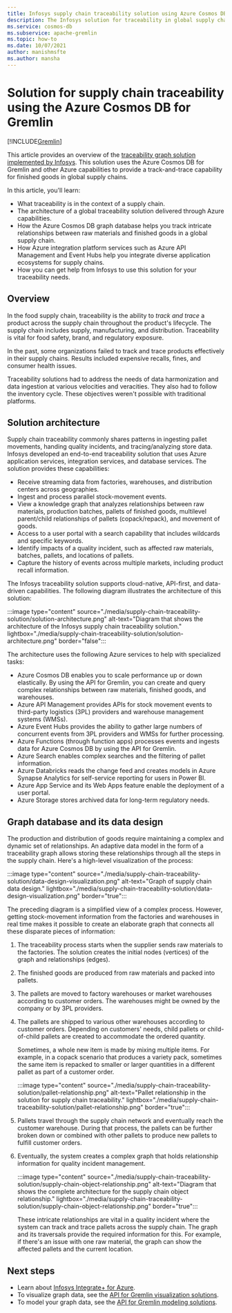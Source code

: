 ```yaml
---
title: Infosys supply chain traceability solution using Azure Cosmos DB for Gremlin
description: The Infosys solution for traceability in global supply chains uses the Azure Cosmos DB for Gremlin and other Azure services. It provides track-and-trace capability in graph form for finished goods.
ms.service: cosmos-db
ms.subservice: apache-gremlin
ms.topic: how-to
ms.date: 10/07/2021
author: manishmsfte
ms.author: mansha
---
```


# Solution for supply chain traceability using the Azure Cosmos DB for Gremlin

[!INCLUDE[Gremlin](../includes/appliesto-gremlin.md)]

This article provides an overview of the [traceability graph solution implemented by Infosys](https://azuremarketplace.microsoft.com/marketplace/apps/infosysltd.infosys-traceability-knowledge-graph?tab=Overview). This solution uses the Azure Cosmos DB for Gremlin and other Azure capabilities to provide a track-and-trace capability for finished goods in global supply chains.

In this article, you'll learn:

* What traceability is in the context of a supply chain.
* The architecture of a global traceability solution delivered through Azure capabilities.  
* How the Azure Cosmos DB graph database helps you track intricate relationships between raw materials and finished goods in a global supply chain.
* How Azure integration platform services such as Azure API Management and Event Hubs help you integrate diverse application ecosystems for supply chains.
* How you can get help from Infosys to use this solution for your traceability needs.

## Overview

In the food supply chain, traceability is the ability to *track and trace* a product across the supply chain throughout the product's lifecycle. The supply chain includes supply, manufacturing, and distribution. Traceability is vital for food safety, brand, and regulatory exposure. 

In the past, some organizations failed to track and trace products effectively in their supply chains. Results included expensive recalls, fines, and consumer health issues. 

Traceability solutions had to address the needs of data harmonization and data ingestion at various velocities and veracities. They also had to follow the inventory cycle. These objectives weren't possible with traditional platforms.

## Solution architecture

Supply chain traceability commonly shares patterns in ingesting pallet movements, handing quality incidents, and tracing/analyzing store data. Infosys developed an end-to-end traceability solution that uses Azure application services, integration services, and database services. The solution provides these capabilities:

* Receive streaming data from factories, warehouses, and distribution centers across geographies.
* Ingest and process parallel stock-movement events.
* View a knowledge graph that analyzes relationships between raw materials, production batches, pallets of finished goods, multilevel parent/child relationships of pallets (copack/repack), and movement of goods.
* Access to a user portal with a search capability that includes wildcards and specific keywords.
* Identify impacts of a quality incident, such as affected raw materials, batches, pallets, and locations of pallets.
* Capture the history of events across multiple markets, including product recall information.

The Infosys traceability solution supports cloud-native, API-first, and data-driven capabilities. The following diagram illustrates the architecture of this solution:

:::image type="content" source="./media/supply-chain-traceability-solution/solution-architecture.png" alt-text="Diagram that shows the architecture of the Infosys supply chain traceability solution." lightbox="./media/supply-chain-traceability-solution/solution-architecture.png" border="false":::

The architecture uses the following Azure services to help with specialized tasks:

* Azure Cosmos DB enables you to scale performance up or down elastically. By using the API for Gremlin, you can create and query complex relationships between raw materials, finished goods, and warehouses.
* Azure API Management provides APIs for stock movement events to third-party logistics (3PL) providers and warehouse management systems (WMSs).  
* Azure Event Hubs provides the ability to gather large numbers of concurrent events from 3PL providers and WMSs for further processing.
* Azure Functions (through function apps) processes events and ingests data for Azure Cosmos DB by using the API for Gremlin.
* Azure Search enables complex searches and the filtering of pallet information.
* Azure Databricks reads the change feed and creates models in Azure Synapse Analytics for self-service reporting for users in Power BI.
* Azure App Service and its Web Apps feature enable the deployment of a user portal.
* Azure Storage stores archived data for long-term regulatory needs.

## Graph database and its data design

The production and distribution of goods require maintaining a complex and dynamic set of relationships. An adaptive data model in the form of a traceability graph allows storing these relationships through all the steps in the supply chain. Here's a high-level visualization of the process:

:::image type="content" source="./media/supply-chain-traceability-solution/data-design-visualization.png" alt-text="Graph of supply chain data design." lightbox="./media/supply-chain-traceability-solution/data-design-visualization.png" border="true":::

The preceding diagram is a simplified view of a complex process. However, getting stock-movement information from the factories and warehouses in real time makes it possible to create an elaborate graph that connects all these disparate pieces of information:

1. The traceability process starts when the supplier sends raw materials to the factories. The solution creates the initial nodes (vertices) of the graph and relationships (edges).

1. The finished goods are produced from raw materials and packed into pallets.

1. The pallets are moved to factory warehouses or market warehouses according to customer orders. The warehouses might be owned by the company or by 3PL providers. 

1. The pallets are shipped to various other warehouses according to customer orders. Depending on customers' needs, child pallets or child-of-child pallets are created to accommodate the ordered quantity. 

   Sometimes, a whole new item is made by mixing multiple items. For example, in a copack scenario that produces a variety pack, sometimes the same item is repacked to smaller or larger quantities in a different pallet as part of a customer order.

   :::image type="content" source="./media/supply-chain-traceability-solution/pallet-relationship.png" alt-text="Pallet relationship in the solution for supply chain traceability." lightbox="./media/supply-chain-traceability-solution/pallet-relationship.png" border="true":::

1. Pallets travel through the supply chain network and eventually reach the customer warehouse. During that process, the pallets can be further broken down or combined with other pallets to produce new pallets to fulfill customer orders.

1. Eventually, the system creates a complex graph that holds relationship information for quality incident management.

   :::image type="content" source="./media/supply-chain-traceability-solution/supply-chain-object-relationship.png" alt-text="Diagram that shows the complete architecture for the supply chain object relationship." lightbox="./media/supply-chain-traceability-solution/supply-chain-object-relationship.png" border="true":::

   These intricate relationships are vital in a quality incident where the system can track and trace pallets across the supply chain. The graph and its traversals provide the required information for this. For example, if there's an issue with one raw material, the graph can show the affected pallets and the current location.

## Next steps

* Learn about [Infosys Integrate+ for Azure](https://azuremarketplace.microsoft.com/marketplace/apps/infosysltd.infosys-integrate-for-azure).
* To visualize graph data, see the [API for Gremlin visualization solutions](graph-visualization-partners.md).
* To model your graph data, see the [API for Gremlin modeling solutions](graph-modeling-tools.md).
